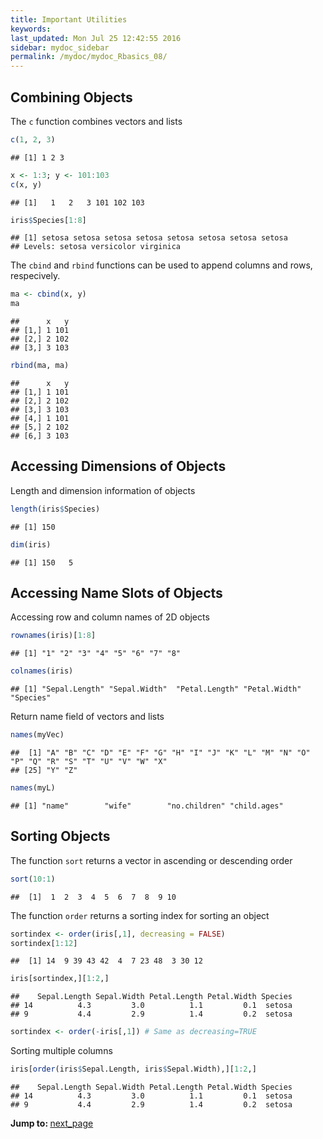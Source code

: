 ```yaml
---
title: Important Utilities
keywords: 
last_updated: Mon Jul 25 12:42:55 2016
sidebar: mydoc_sidebar
permalink: /mydoc/mydoc_Rbasics_08/
---
```

	
## Combining Objects

The `c` function combines vectors and lists


```r
c(1, 2, 3)
```

```
## [1] 1 2 3
```

```r
x <- 1:3; y <- 101:103
c(x, y)
```

```
## [1]   1   2   3 101 102 103
```

```r
iris$Species[1:8]
```

```
## [1] setosa setosa setosa setosa setosa setosa setosa setosa
## Levels: setosa versicolor virginica
```

The `cbind` and `rbind` functions can be used to append columns and rows, respecively.

```r
ma <- cbind(x, y)
ma
```

```
##      x   y
## [1,] 1 101
## [2,] 2 102
## [3,] 3 103
```

```r
rbind(ma, ma)
```

```
##      x   y
## [1,] 1 101
## [2,] 2 102
## [3,] 3 103
## [4,] 1 101
## [5,] 2 102
## [6,] 3 103
```

## Accessing Dimensions of Objects

Length and dimension information of objects


```r
length(iris$Species)
```

```
## [1] 150
```

```r
dim(iris)
```

```
## [1] 150   5
```

## Accessing Name Slots of Objects

Accessing row and column names of 2D objects

```r
rownames(iris)[1:8]
```

```
## [1] "1" "2" "3" "4" "5" "6" "7" "8"
```

```r
colnames(iris)
```

```
## [1] "Sepal.Length" "Sepal.Width"  "Petal.Length" "Petal.Width"  "Species"
```

Return name field of vectors and lists

```r
names(myVec)
```

```
##  [1] "A" "B" "C" "D" "E" "F" "G" "H" "I" "J" "K" "L" "M" "N" "O" "P" "Q" "R" "S" "T" "U" "V" "W" "X"
## [25] "Y" "Z"
```

```r
names(myL)
```

```
## [1] "name"        "wife"        "no.children" "child.ages"
```

## Sorting Objects

The function `sort` returns a vector in ascending or descending order

```r
sort(10:1)
```

```
##  [1]  1  2  3  4  5  6  7  8  9 10
```

The function `order` returns a sorting index for sorting an object

```r
sortindex <- order(iris[,1], decreasing = FALSE)
sortindex[1:12]
```

```
##  [1] 14  9 39 43 42  4  7 23 48  3 30 12
```

```r
iris[sortindex,][1:2,]
```

```
##    Sepal.Length Sepal.Width Petal.Length Petal.Width Species
## 14          4.3         3.0          1.1         0.1  setosa
## 9           4.4         2.9          1.4         0.2  setosa
```

```r
sortindex <- order(-iris[,1]) # Same as decreasing=TRUE
```
Sorting multiple columns

```r
iris[order(iris$Sepal.Length, iris$Sepal.Width),][1:2,]
```

```
##    Sepal.Length Sepal.Width Petal.Length Petal.Width Species
## 14          4.3         3.0          1.1         0.1  setosa
## 9           4.4         2.9          1.4         0.2  setosa
```

<div class="tags">
<b>Jump to: </b>
<a href="../../mydoc/mydoc_Rbasics_09/" class="btn btn-default navbar-btn cursorNorm" role="button">next_page</a>
</div>
